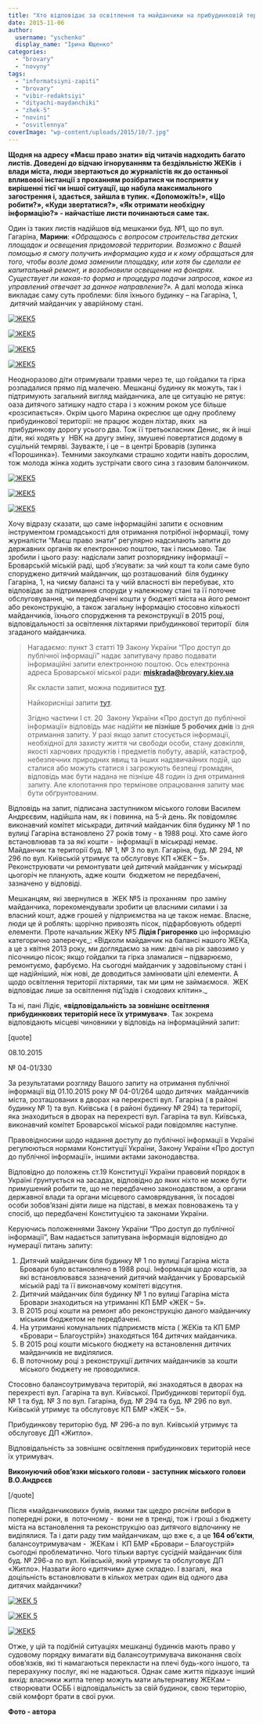 ```yaml
---
title: "Хто відповідає за освітлення та майданчики на прибудинковій території?"
date: 2015-11-06
author: 
  username: "yschenko"
  display_name: "Ірина Ющенко"
categories: 
  - "brovary"
  - "novyny"
tags: 
  - "informatsiyni-zapiti"
  - "brovary"
  - "vibir-redaktsiyi"
  - "dityachi-maydanchiki"
  - "zhek-5"
  - "novini"
  - "osvitlennya"
coverImage: "wp-content/uploads/2015/10/7.jpg"
---
```


**Щодня на адресу «Маєш право знати» від читачів надходить багато листів. Доведені до відчаю ігноруванням та бездіяльністю ЖЕКів  і влади міста, люди звертаються до журналістів як до останньої впливової інстанції з проханням розібратися чи посприяти у вирішенні тієї чи іншої ситуації, що набула максимального загострення і, здається, зайшла в тупик. «Допоможіть!», «Що робити?», «Куди звертатися?», «Як отримати необхідну інформацію?» - найчастіше листи починаються саме так.**

Один із таких листів надійшов від мешканки буд. №1, що по вул. Гагаріна, **Марини**: _«Обращаюсь с вопросом строительства детских площадок и освещения придомовой территории. Возможно с Вашей помощью я смогу получить информацию куда и к кому обращаться для того, чтобы возле дома заменили площадку, или хотя бы сделали ее капитальный ремонт, и возобновили освещение на фонарях. Существует ли какая-то форма и процедура подачи запросов, какое из управлений отвечает за данное направление?»._ А далі молода жінка викладає саму суть проблеми: біля їхнього будинку – на Гагаріна, 1,  дитячий майданчик у аварійному стані.

[![ЖЕК5](https://mpz.brovary.org/wp-content/uploads/2015/10/4.jpg)](https://mpz.brovary.org/wp-content/uploads/2015/10/4.jpg)

[![ЖЕК5](https://mpz.brovary.org/wp-content/uploads/2015/10/61.jpg)](https://mpz.brovary.org/wp-content/uploads/2015/10/61.jpg)

[![ЖЕК5](https://mpz.brovary.org/wp-content/uploads/2015/10/81.jpg)](https://mpz.brovary.org/wp-content/uploads/2015/10/81.jpg)

[![ЖЕК5](https://mpz.brovary.org/wp-content/uploads/2015/10/7.jpg)](https://mpz.brovary.org/wp-content/uploads/2015/10/7.jpg)

Неодноразово діти отримували травми через те, що гойдалки та гірка розпадалися прямо під малечею. Мешканці будинку як можуть, так і підтримують загальний вигляд майданчика, але це ситуацію не рятує: оаза дитячого затишку надто стара і з кожним роком усе більше «розсипається». Окрім цього Марина окреслює ще одну проблему прибудинкової території: не працює жоден ліхтар, яких  на прибудинкову дорогу усього два. Тож її третьокласник Денис, як й інші діти, які ходять у  НВК на другу зміну, змушені повертатися додому в суцільній темряві. Зауважте, і це – в центрі Броварів (зупинка «Порошинка»). Темними закоулками страшно ходити навіть дорослим, тож молода жінка ходить зустрічати свого сина з газовим балончиком.

[![ЖЕК5](https://mpz.brovary.org/wp-content/uploads/2015/10/111.jpg)](https://mpz.brovary.org/wp-content/uploads/2015/10/111.jpg)

[![ЖЕК5](https://mpz.brovary.org/wp-content/uploads/2015/10/91.jpg)](https://mpz.brovary.org/wp-content/uploads/2015/10/91.jpg)

[![ЖЕК5](https://mpz.brovary.org/wp-content/uploads/2015/10/10.jpg)](https://mpz.brovary.org/wp-content/uploads/2015/10/10.jpg)

Хочу відразу сказати, що саме інформаційні запити є основним інструментом громадськості для отримання потрібної інформації, тому журналісти “Маєш право знати” регулярно надсилають запити до державних органів як електронною поштою, так і письмово. Так зробили і цього разу: надіслали запит розпоряднику інформації – Броварській міській раді, щоб з’ясувати: за чий кошт та коли саме було споруджено дитячий майданчик, що розташований  біля будинку Гагаріна, 1, на чиєму балансі та у чиїй власності він перебуває, хто відповідає за підтримання споруди у належному стані та її поточне обслуговування, чи передбачені кошти у бюджеті міста на його ремонт або реконструкцію, а також загальну інформацію стосовно кількості майданчиків, їхнього спорудження та реконструкції в 2015 році, відповідальності за освітлення ліхтарями прибудинкової території  біля згаданого майданчика.

> Нагадаємо: пункт 3 статті 19 Закону України “Про доступ до публічної інформації” надає запитувачу право подавати інформаційні запити електронною поштою. Ось електронна адреса Броварської міської ради: **miskrada@brovary.kiev.ua**
> 
> Як скласти запит, можна подивитися [тут](https://mpz.brovary.org/informatsiyni-zapity/sklasty-zapyt).
> 
> Найкорисніші запити [тут](https://mpz.brovary.org/tag/priklad-zapitu).
> 
> Згідно частини І ст. 20  Закону України «Про доступ до публічної інформації» відповідь має надійти **не пізніше 5 робочих днів** із дня отримання запиту. У разі якщо запит стосується інформації, необхідної для захисту життя чи свободи особи, стану довкілля, якості харчових продуктів і предметів побуту, аварій, катастроф, небезпечних природних явищ та інших надзвичайних подій, що сталися або можуть статися і загрожують безпеці громадян, відповідь має бути надана не пізніше 48 годин із дня отримання запиту. Але клопотання про термінове опрацювання запиту має бути обґрунтованим.

Відповідь на запит, підписана заступником міського голови Василем Андрєєвим, надійшла нам, як і повинна, на 5-й день. Як повідомляє виконавчий комітет міськради, дитячий майданчик біля будинку № 1 по вулиці Гагаріна встановлено 27 років тому - в 1988 році. Хто саме його встановлював та за які кошти -  інформації в міськраді немає. Майданчик та території буд. № 1, № 3 по вул. Гагаріна, буд. № 294, № 296 по вул. Київській утримує та обслуговує КП «ЖЕК – 5». Реконструювати чи ремонтувати цей дитячий майданчик у міськраді цьогоріч не планують, адже кошти  бюджетом не передбачені, зазначено у відповіді.

Мешканцям, які звернулися в  ЖЕК №5 із проханням  про заміну майданчика, порекомендували зробити це власними силами і за власний кошт, адже грошей у підприємства на це також немає. Власне, люди це й роблять: щорічно привозять пісок, підфарбовують обдерті елементи. Проте начальник ЖЕКу №5 **Лідія Григоренко** цю інформацію категорично заперечує_: «Відколи майданчик на балансі нашого ЖЕКа, а це з квітня 2013 року, ми доглядаємо за ним: двічі на рік завозимо у пісочницю пісок; якщо гойдалки та гірка зламалися – підварюємо, ремонтуємо, фарбуємо. На сьогодні майданчик у задовільному стані і ще надійніший, ніж нові, де доводиться замінювати цілі елементи. А щодо освітлення території ліхтарями, так ми цим не займаємося.  ЖЕК відповідає лише за освітлення під’їздів і сходових клітин»._

Та ні, пані Лідіє, **«відповідальність за зовнішнє освітлення прибудинкових територій несе їх утримувач»**. Так зокрема відповідають місцеві чиновники у відповідь на інформаційний запит:

\[quote\]

08.10.2015

№ 04-01/330

За результатами розгляду Вашого запиту на отримання публічної інформації від 01.10.2015 року № 04-01/264 щодо дитячих  майданчиків міста, розташованих в дворах на перехресті вул. Гагаріна ( в районі будинку № 1) та вул. Київська ( в районі будинку № 294) та території, яка знаходиться в дворах на перехресті вул. Гагаріна та вул. Київська, виконавчий комітет Броварської міської ради повідомляє наступне.

Правовідносини щодо надання доступу до публічної інформації в Україні регулюються нормами Конституції України, Закону України «Про доступ до публічної інформації», іншими актами законодавства.

Відповідно до положень ст.19 Конституції України правовий порядок в Україні ґрунтується на засадах, відповідно до яких ніхто не може бути примушений робити те, що не передбачено законодавством, а органи державної влади та органи місцевого самоврядування, їх посадові особи зобов’язані діяти лише на підставі, в межах повноважень та у спосіб, що передбачені Конституцією та законами України.

Керуючись положеннями Закону України “Про доступ до публічної інформації”, Вам надається запитувана інформація відповідно до нумерації питань запиту:

1. Дитячий майданчик біля будинку № 1 по вулиці Гагаріна міста Бровари було встановлено в 1988 році. Інформація щодо коштів, за які встановлювався зазначений дитячий майданчик у Броварській міській раді та її виконавчому комітеті відсутня.
2. Дитячий майданчик біля будинку № 1 по вулиці Гагаріна міста Бровари знаходиться на утриманні КП БМР «ЖЕК – 5».
3. В 2015 році кошти на ремонт або реконструкцію даного майданчику міським бюджетом не передбачені.
4. На утриманні комунальних підприємств міста ( ЖЕКів та КП БМР «Бровари – Благоустрій») знаходяться 164 дитячих майданчика.
5. В 2015 році кошти міського бюджету на встановлення дитячих майданчиків не виділялися.
6. В поточному році з реконструкції дитячих майданчиків за кошти міського бюджету не проводилися.

Стосовно балансоутримувача територій, які знаходяться в дворах на перехресті вул. Гагаріна та вул. Київської. Прибудинкові території буд. № 1 та буд. № 3 по вул. Гагаріна, буд. № 294 та буд. № 296 по вул. Київській утримує та обслуговує КП БМР «ЖЕК – 5».

Прибудинкову територію буд. № 296-а по вул. Київській утримує та обслуговує ДП «Житло».

Відповідальність за зовнішнє освітлення прибудинкових територій несе їх утримувач.

**Виконуючий обов’язки міського голови -** **заступник міського голови В.О.Андрєєв**

\[/quote\]

Після «майданчикових» бумів, якими так щедро рясніли вибори в попередні роки, в  поточному -  вони не в тренді, тож і гроші з бюджету міста на встановлення та реконструкцію оаз дитячого відпочинку не виділялися. Та і дати раду тим майданчикам, що вже є, а це **164 об’єкти**, балансоутримувачам -  ЖЕКам і  КП БМР «Бровари – Благоустрій» сьогодні проблематично. Чого тільки вартує сусідній майданчик біля буд. № 296-а по вул. Київській, який утримує та обслуговує ДП «Житло». Назвати його «дитячим» дуже складно. І взагалі,  яка доцільність встановлювати в кількох метрах один від одного два дитячих майданчики?

[![ЖЕК 5](https://mpz.brovary.org/wp-content/uploads/2015/10/14.jpg)](https://mpz.brovary.org/wp-content/uploads/2015/10/14.jpg)

[![ЖЕК 5](https://mpz.brovary.org/wp-content/uploads/2015/10/2.jpg)](https://mpz.brovary.org/wp-content/uploads/2015/10/2.jpg)

[![ЖЕК5](https://mpz.brovary.org/wp-content/uploads/2015/10/31.jpg)](https://mpz.brovary.org/wp-content/uploads/2015/10/31.jpg)

Отже, у цій та подібній ситуаціях мешканці будинків мають право у судовому порядку вимагати від балансоутримувача виконання своїх обов’язків, які ті намагаються перекласти на плечі будь-кого іншого, та перерахунку послуг, які не надаються. Однак саме життя підказує інший вихід: власники житла тепер можуть мати альтернативу ЖЕКам –  створювати ОСББ і відповідальність за свій будинок, свою територію, свій комфорт брати в свої руки.

**Фото - автора**

